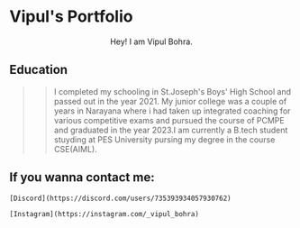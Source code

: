 # Vipul's Portfolio
<center>
Hey! I am Vipul Bohra.    
</center>  

## Education

>>I completed my schooling in St.Joseph's Boys' High School and passed out in the year 2021. My junior college was a couple of years in Narayana where i had taken up integrated coaching for various competitive exams and pursued the course of PCMPE and graduated in the year 2023.I am currently a B.tech student stuyding at PES University pursing my degree in the course CSE(AIML).
## If you wanna contact me:
```
[Discord](https://discord.com/users/735393934057930762)

[Instagram](https://instagram.com/_vipul_bohra)
```  
